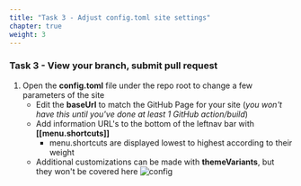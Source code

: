 ```yaml
---
title: "Task 3 - Adjust config.toml site settings"
chapter: true
weight: 3
---
```


### Task 3 - View your branch, submit pull request 

1. Open the **config.toml** file under the repo root to change a few parameters of the site
   * Edit the **baseUrl** to match the GitHub Page for your site (*you won't have this until you've done at least 1 GitHub action/build*)
   * Add information URL's to the bottom of the leftnav bar with **[[menu.shortcuts]]**
     * menu.shortcuts are displayed lowest to highest according to their weight
   * Additional customizations can be made with **themeVariants**, but they won't be covered here
   ![config](config.png)
